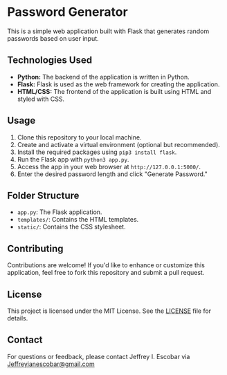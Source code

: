 # Password Generator

This is a simple web application built with Flask that generates random passwords based on user input.

## Technologies Used

- **Python:** The backend of the application is written in Python.
- **Flask:** Flask is used as the web framework for creating the application.
- **HTML/CSS:** The frontend of the application is built using HTML and styled with CSS.

## Usage

1. Clone this repository to your local machine.
2. Create and activate a virtual environment (optional but recommended).
3. Install the required packages using `pip3 install flask`.
4. Run the Flask app with `python3 app.py`.
5. Access the app in your web browser at `http://127.0.0.1:5000/`.
6. Enter the desired password length and click "Generate Password."

## Folder Structure

- `app.py`: The Flask application.
- `templates/`: Contains the HTML templates.
- `static/`: Contains the CSS stylesheet.

## Contributing

Contributions are welcome! If you'd like to enhance or customize this application, feel free to fork this repository and submit a pull request.

## License

This project is licensed under the MIT License. See the [LICENSE](LICENSE) file for details.

## Contact

For questions or feedback, please contact Jeffrey I. Escobar via Jeffreyianescobar@gmail.com
